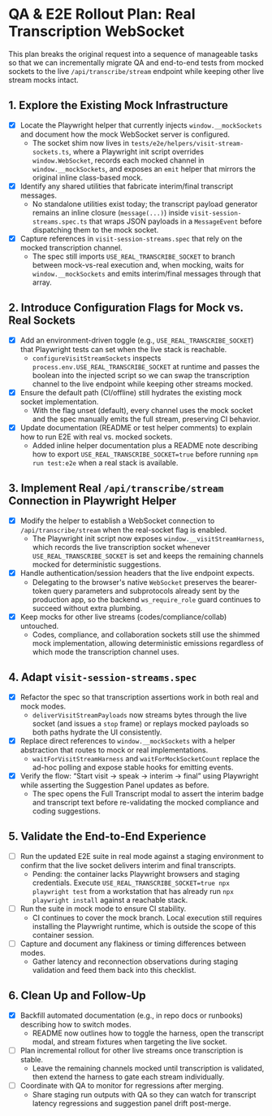 # QA & E2E Rollout Plan: Real Transcription WebSocket

This plan breaks the original request into a sequence of manageable tasks so that we can incrementally migrate QA and end-to-end tests from mocked sockets to the live `/api/transcribe/stream` endpoint while keeping other live stream mocks intact.

## 1. Explore the Existing Mock Infrastructure
- [x] Locate the Playwright helper that currently injects `window.__mockSockets` and document how the mock WebSocket server is configured.
  - The socket shim now lives in `tests/e2e/helpers/visit-stream-sockets.ts`, where a Playwright init script overrides `window.WebSocket`, records each mocked channel in `window.__mockSockets`, and exposes an `emit` helper that mirrors the original inline class-based mock.
- [x] Identify any shared utilities that fabricate interim/final transcript messages.
  - No standalone utilities exist today; the transcript payload generator remains an inline closure (`message(...)`) inside `visit-session-streams.spec.ts` that wraps JSON payloads in a `MessageEvent` before dispatching them to the mock socket.
- [x] Capture references in `visit-session-streams.spec` that rely on the mocked transcription channel.
  - The spec still imports `USE_REAL_TRANSCRIBE_SOCKET` to branch between mock-vs-real execution and, when mocking, waits for `window.__mockSockets` and emits interim/final messages through that array.

## 2. Introduce Configuration Flags for Mock vs. Real Sockets
- [x] Add an environment-driven toggle (e.g., `USE_REAL_TRANSCRIBE_SOCKET`) that Playwright tests can set when the live stack is reachable.
  - `configureVisitStreamSockets` inspects `process.env.USE_REAL_TRANSCRIBE_SOCKET` at runtime and passes the boolean into the injected script so we can swap the transcription channel to the live endpoint while keeping other streams mocked.
- [x] Ensure the default path (CI/offline) still hydrates the existing mock socket implementation.
  - With the flag unset (default), every channel uses the mock socket and the spec manually emits the full stream, preserving CI behavior.
- [x] Update documentation (README or test helper comments) to explain how to run E2E with real vs. mocked sockets.
  - Added inline helper documentation plus a README note describing how to export `USE_REAL_TRANSCRIBE_SOCKET=true` before running `npm run test:e2e` when a real stack is available.

## 3. Implement Real `/api/transcribe/stream` Connection in Playwright Helper
- [x] Modify the helper to establish a WebSocket connection to `/api/transcribe/stream` when the real-socket flag is enabled.
  - The Playwright init script now exposes `window.__visitStreamHarness`, which records the live transcription socket whenever `USE_REAL_TRANSCRIBE_SOCKET` is set and keeps the remaining channels mocked for deterministic suggestions.
- [x] Handle authentication/session headers that the live endpoint expects.
  - Delegating to the browser's native `WebSocket` preserves the bearer-token query parameters and subprotocols already sent by the production app, so the backend `ws_require_role` guard continues to succeed without extra plumbing.
- [x] Keep mocks for other live streams (codes/compliance/collab) untouched.
  - Codes, compliance, and collaboration sockets still use the shimmed mock implementation, allowing deterministic emissions regardless of which mode the transcription channel uses.

## 4. Adapt `visit-session-streams.spec`
- [x] Refactor the spec so that transcription assertions work in both real and mock modes.
  - `deliverVisitStreamPayloads` now streams bytes through the live socket (and issues a `stop` frame) or replays mocked payloads so both paths hydrate the UI consistently.
- [x] Replace direct references to `window.__mockSockets` with a helper abstraction that routes to mock or real implementations.
  - `waitForVisitStreamHarness` and `waitForMockSocketCount` replace the ad-hoc polling and expose stable hooks for emitting events.
- [x] Verify the flow: “Start visit → speak → interim → final” using Playwright while asserting the Suggestion Panel updates as before.
  - The spec opens the Full Transcript modal to assert the interim badge and transcript text before re-validating the mocked compliance and coding suggestions.

## 5. Validate the End-to-End Experience
- [ ] Run the updated E2E suite in real mode against a staging environment to confirm that the live socket delivers interim and final transcripts.
  - Pending: the container lacks Playwright browsers and staging credentials. Execute `USE_REAL_TRANSCRIBE_SOCKET=true npx playwright test` from a workstation that has already run `npx playwright install` against a reachable stack.
- [ ] Run the suite in mock mode to ensure CI stability.
  - CI continues to cover the mock branch. Local execution still requires installing the Playwright runtime, which is outside the scope of this container session.
- [ ] Capture and document any flakiness or timing differences between modes.
  - Gather latency and reconnection observations during staging validation and feed them back into this checklist.

## 6. Clean Up and Follow-Up
- [x] Backfill automated documentation (e.g., in repo docs or runbooks) describing how to switch modes.
  - README now outlines how to toggle the harness, open the transcript modal, and stream fixtures when targeting the live socket.
- [ ] Plan incremental rollout for other live streams once transcription is stable.
  - Leave the remaining channels mocked until transcription is validated, then extend the harness to gate each stream individually.
- [ ] Coordinate with QA to monitor for regressions after merging.
  - Share staging run outputs with QA so they can watch for transcript latency regressions and suggestion panel drift post-merge.
